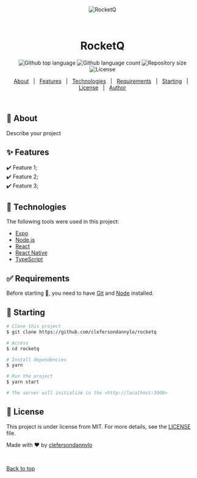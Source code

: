 <div align="center" id="top"> 
  <img src="./.github/app.gif" alt="RocketQ" />

  &#xa0;

  <!-- <a href="https://rocketq.netlify.app">Demo</a> -->
</div>

<h1 align="center">RocketQ</h1>

<p align="center">
  <img alt="Github top language" src="https://img.shields.io/github/languages/top/clefersondannylo/rocketq?color=56BEB8">

  <img alt="Github language count" src="https://img.shields.io/github/languages/count/clefersondannylo/rocketq?color=56BEB8">

  <img alt="Repository size" src="https://img.shields.io/github/repo-size/clefersondannylo/rocketq?color=56BEB8">

  <img alt="License" src="https://img.shields.io/github/license/clefersondannylo/rocketq?color=56BEB8">

  <!-- <img alt="Github issues" src="https://img.shields.io/github/issues/clefersondannylo/rocketq?color=56BEB8" /> -->

  <!-- <img alt="Github forks" src="https://img.shields.io/github/forks/clefersondannylo/rocketq?color=56BEB8" /> -->

  <!-- <img alt="Github stars" src="https://img.shields.io/github/stars/clefersondannylo/rocketq?color=56BEB8" /> -->
</p>

<!-- Status -->

<!-- <h4 align="center"> 
	🚧  RocketQ 🚀 Under construction...  🚧
</h4> 

<hr> -->

<p align="center">
  <a href="#dart-about">About</a> &#xa0; | &#xa0; 
  <a href="#sparkles-features">Features</a> &#xa0; | &#xa0;
  <a href="#rocket-technologies">Technologies</a> &#xa0; | &#xa0;
  <a href="#white_check_mark-requirements">Requirements</a> &#xa0; | &#xa0;
  <a href="#checkered_flag-starting">Starting</a> &#xa0; | &#xa0;
  <a href="#memo-license">License</a> &#xa0; | &#xa0;
  <a href="https://github.com/clefersondannylo" target="_blank">Author</a>
</p>

<br>

## :dart: About ##

Describe your project

## :sparkles: Features ##

:heavy_check_mark: Feature 1;\
:heavy_check_mark: Feature 2;\
:heavy_check_mark: Feature 3;

## :rocket: Technologies ##

The following tools were used in this project:

- [Expo](https://expo.io/)
- [Node.js](https://nodejs.org/en/)
- [React](https://pt-br.reactjs.org/)
- [React Native](https://reactnative.dev/)
- [TypeScript](https://www.typescriptlang.org/)

## :white_check_mark: Requirements ##

Before starting :checkered_flag:, you need to have [Git](https://git-scm.com) and [Node](https://nodejs.org/en/) installed.

## :checkered_flag: Starting ##

```bash
# Clone this project
$ git clone https://github.com/clefersondannylo/rocketq

# Access
$ cd rocketq

# Install dependencies
$ yarn

# Run the project
$ yarn start

# The server will initialize in the <http://localhost:3000>
```

## :memo: License ##

This project is under license from MIT. For more details, see the [LICENSE](LICENSE.md) file.


Made with :heart: by <a href="https://github.com/clefersondannylo" target="_blank">clefersondannylo</a>

&#xa0;

<a href="#top">Back to top</a>
